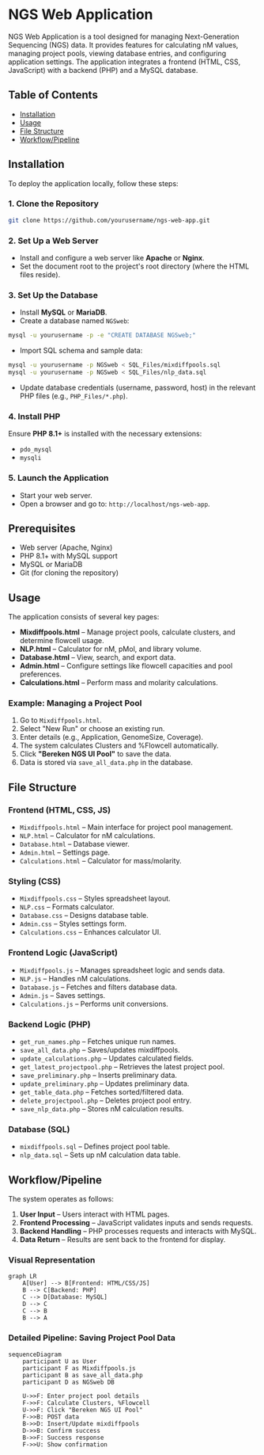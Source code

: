 # NGS Web Application

NGS Web Application is a tool designed for managing Next-Generation Sequencing (NGS) data. It provides features for calculating nM values, managing project pools, viewing database entries, and configuring application settings. The application integrates a frontend (HTML, CSS, JavaScript) with a backend (PHP) and a MySQL database.

## Table of Contents
- [Installation](#installation)
- [Usage](#usage)
- [File Structure](#file-structure)
- [Workflow/Pipeline](#workflowpipeline)

## Installation
To deploy the application locally, follow these steps:

### 1. Clone the Repository
```bash
git clone https://github.com/yourusername/ngs-web-app.git
```

### 2. Set Up a Web Server
- Install and configure a web server like **Apache** or **Nginx**.
- Set the document root to the project's root directory (where the HTML files reside).

### 3. Set Up the Database
- Install **MySQL** or **MariaDB**.
- Create a database named `NGSweb`:
```bash
mysql -u yourusername -p -e "CREATE DATABASE NGSweb;"
```
- Import SQL schema and sample data:
```bash
mysql -u yourusername -p NGSweb < SQL_Files/mixdiffpools.sql
mysql -u yourusername -p NGSweb < SQL_Files/nlp_data.sql
```
- Update database credentials (username, password, host) in the relevant PHP files (e.g., `PHP_Files/*.php`).

### 4. Install PHP
Ensure **PHP 8.1+** is installed with the necessary extensions:
- `pdo_mysql`
- `mysqli`

### 5. Launch the Application
- Start your web server.
- Open a browser and go to: `http://localhost/ngs-web-app`.

## Prerequisites
- Web server (Apache, Nginx)
- PHP 8.1+ with MySQL support
- MySQL or MariaDB
- Git (for cloning the repository)

## Usage
The application consists of several key pages:

- **Mixdiffpools.html** – Manage project pools, calculate clusters, and determine flowcell usage.
- **NLP.html** – Calculator for nM, pMol, and library volume.
- **Database.html** – View, search, and export data.
- **Admin.html** – Configure settings like flowcell capacities and pool preferences.
- **Calculations.html** – Perform mass and molarity calculations.

### Example: Managing a Project Pool
1. Go to `Mixdiffpools.html`.
2. Select "New Run" or choose an existing run.
3. Enter details (e.g., Application, GenomeSize, Coverage).
4. The system calculates Clusters and %Flowcell automatically.
5. Click **"Bereken NGS UI Pool"** to save the data.
6. Data is stored via `save_all_data.php` in the database.

## File Structure

### **Frontend (HTML, CSS, JS)**
- `Mixdiffpools.html` – Main interface for project pool management.
- `NLP.html` – Calculator for nM calculations.
- `Database.html` – Database viewer.
- `Admin.html` – Settings page.
- `Calculations.html` – Calculator for mass/molarity.

### **Styling (CSS)**
- `Mixdiffpools.css` – Styles spreadsheet layout.
- `NLP.css` – Formats calculator.
- `Database.css` – Designs database table.
- `Admin.css` – Styles settings form.
- `Calculations.css` – Enhances calculator UI.

### **Frontend Logic (JavaScript)**
- `Mixdiffpools.js` – Manages spreadsheet logic and sends data.
- `NLP.js` – Handles nM calculations.
- `Database.js` – Fetches and filters database data.
- `Admin.js` – Saves settings.
- `Calculations.js` – Performs unit conversions.

### **Backend Logic (PHP)**
- `get_run_names.php` – Fetches unique run names.
- `save_all_data.php` – Saves/updates mixdiffpools.
- `update_calculations.php` – Updates calculated fields.
- `get_latest_projectpool.php` – Retrieves the latest project pool.
- `save_preliminary.php` – Inserts preliminary data.
- `update_preliminary.php` – Updates preliminary data.
- `get_table_data.php` – Fetches sorted/filtered data.
- `delete_projectpool.php` – Deletes project pool entry.
- `save_nlp_data.php` – Stores nM calculation results.

### **Database (SQL)**
- `mixdiffpools.sql` – Defines project pool table.
- `nlp_data.sql` – Sets up nM calculation data table.

## Workflow/Pipeline

The system operates as follows:
1. **User Input** – Users interact with HTML pages.
2. **Frontend Processing** – JavaScript validates inputs and sends requests.
3. **Backend Handling** – PHP processes requests and interacts with MySQL.
4. **Data Return** – Results are sent back to the frontend for display.

### **Visual Representation**
```mermaid
graph LR
    A[User] --> B[Frontend: HTML/CSS/JS]
    B --> C[Backend: PHP]
    C --> D[Database: MySQL]
    D --> C
    C --> B
    B --> A
```

### **Detailed Pipeline: Saving Project Pool Data**
```mermaid
sequenceDiagram
    participant U as User
    participant F as Mixdiffpools.js
    participant B as save_all_data.php
    participant D as NGSweb DB

    U->>F: Enter project pool details
    F->>F: Calculate Clusters, %Flowcell
    U->>F: Click "Bereken NGS UI Pool"
    F->>B: POST data
    B->>D: Insert/Update mixdiffpools
    D->>B: Confirm success
    B->>F: Success response
    F->>U: Show confirmation
```



